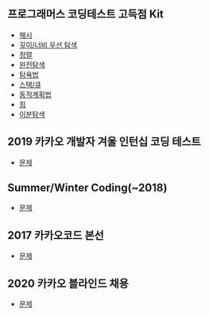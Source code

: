 ## 프로그래머스 코딩테스트 고득점 Kit

- <a href="https://github.com/QuarterBread/AlgorithmStudy/tree/master/Programmers/Hash">해시</a>
- <a href="https://github.com/QuarterBread/AlgorithmStudy/tree/master/Programmers/DFS_BFS">깊이/너비 우선 탐색</a>
- <a href="https://github.com/QuarterBread/AlgorithmStudy/tree/master/Programmers/Sort">정렬</a>
- <a href="https://github.com/QuarterBread/AlgorithmStudy/tree/master/Programmers/Brute_Force_Search">완전탐색</a>
- <a href="https://github.com/QuarterBread/AlgorithmStudy/tree/master/Programmers/Greedy">탐욕법</a>
- <a href="https://github.com/QuarterBread/AlgorithmStudy/tree/master/Programmers/Stack_Queue">스택/큐</a>
- <a href="https://github.com/QuarterBread/AlgorithmStudy/tree/master/Programmers/Dynamic_Programming">동적계획법</a>
- <a href="https://github.com/QuarterBread/AlgorithmStudy/tree/master/Programmers/Heap">힙</a>
- <a href="https://github.com/QuarterBread/AlgorithmStudy/tree/master/Programmers/Binary_Search">이분탐색</a>

## 2019 카카오 개발자 겨울 인턴십 코딩 테스트

- <a href="https://github.com/QuarterBread/AlgorithmStudy/blob/master/2019%20%EC%B9%B4%EC%B9%B4%EC%98%A4%20%EA%B0%9C%EB%B0%9C%EC%9E%90%20%EA%B2%A8%EC%9A%B8%20%EC%9D%B8%ED%84%B4%EC%8B%AD%20%EC%BD%94%EB%94%A9%20%ED%85%8C%EC%8A%A4%ED%8A%B8">문제</a>

## Summer/Winter Coding(~2018)

- <a href="https://github.com/QuarterBread/AlgorithmStudy/blob/master/SummerWinter%20Coding(~2018)">문제</a>

## 2017 카카오코드 본선

- <a href="https://github.com/QuarterBread/AlgorithmStudy/blob/master/2017%20%EC%B9%B4%EC%B9%B4%EC%98%A4%EC%BD%94%EB%93%9C%20%EB%B3%B8%EC%84%A0">문제</a>

## 2020 카카오 블라인드 채용

- <a href="https://github.com/QuarterBread/AlgorithmStudy/tree/master/2020%20%EC%B9%B4%EC%B9%B4%EC%98%A4%20%EB%B8%94%EB%9D%BC%EC%9D%B8%EB%93%9C%20%EC%B1%84%EC%9A%A9">문제</a>
